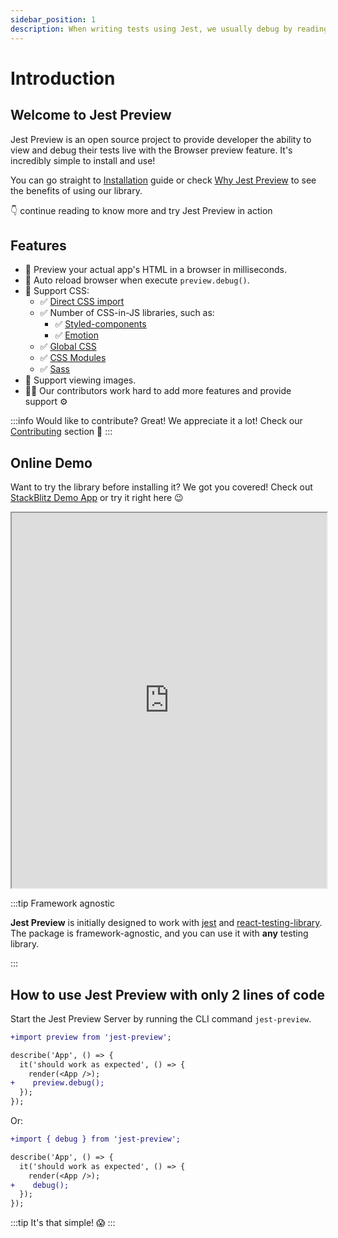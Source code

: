 ```yaml
---
sidebar_position: 1
description: When writing tests using Jest, we usually debug by reading the HTML code. Sometimes the HTML is too complicated, Jest Preview help you to "see" your tests in a browser.
---
```


# Introduction

## Welcome to Jest Preview

Jest Preview is an open source project to provide developer the ability to view and debug their tests live with the Browser preview feature. It's incredibly simple to install and use!

You can go straight to [Installation](https://www.jest-preview.com/docs/getting-started/installation) guide or check [Why Jest Preview](https://www.jest-preview.com/docs/getting-started/why-jest-preview) to see the benefits of using our library. 

👇 continue reading to know more and try Jest Preview in action

## Features

- 👀 Preview your actual app's HTML in a browser in milliseconds.
- 🔄 Auto reload browser when execute `preview.debug()`.
- 💅 Support CSS:
  - ✅ [Direct CSS import](#3-configure-jests-transform-to-intercept-css-and-files)
  - ✅ Number of CSS-in-JS libraries, such as:
    - ✅ [Styled-components](https://styled-components.com/)
    - ✅ [Emotion](https://emotion.sh/)
  - ✅ [Global CSS](/docs/getting-started/installation#4-optional-configure-global-css)
  - ✅ [CSS Modules](https://github.com/css-modules/css-modules)
  - ✅ [Sass](https://sass-lang.com/)
- 🌄 Support viewing images.
- 🧑‍💻 Our contributors work hard to add more features and provide support ⚙️

:::info
Would like to contribute? Great! We appreciate it a lot! Check our [Contributing](/docs/others/contributing) section 🙏 
:::

## Online Demo

Want to try the library before installing it? We got you covered! Check out [StackBlitz Demo App](https://stackblitz.com/edit/jest-preview?embed=1&file=package.json) or try it right here 😉

<iframe id="iframe" height="600px" width="100%" style={{marginBottom: "24px" }} src="https://stackblitz.com/edit/jest-preview?embed=1&ctl=1"></iframe>

:::tip Framework agnostic

**Jest Preview** is initially designed to work with [jest](https://jestjs.io/) and [react-testing-library](https://testing-library.com/docs/react-testing-library/intro/). The package is framework-agnostic, and you can use it with **any** testing library.

:::


## How to use Jest Preview with only 2 lines of code

Start the Jest Preview Server by running the CLI command `jest-preview`. 

```diff
+import preview from 'jest-preview';

describe('App', () => {
  it('should work as expected', () => {
    render(<App />);
+    preview.debug();
  });
});
```

Or:

```diff
+import { debug } from 'jest-preview';

describe('App', () => {
  it('should work as expected', () => {
    render(<App />);
+    debug();
  });
});
```
:::tip It's that simple! 😱
:::

